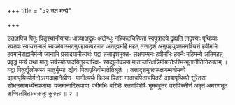 +++
title = "०२ उत मन्ये"

+++

उतअपिच पितुः पितृस्थानीयायाः धात्र्याअद्रुहः अद्रोग्धुः नहिकदचित्पिता स्वपुत्रादये द्रुह्यति तादृश्याः पृथिव्याः स्वतवः स्वायत्तम्बलं स्वयमेवास्मदनुग्रहायत्वरमाणं अतएवमहि महत् तत्तादृशं अनुग्रहयुक्तमनश्चित्तं हवीमभिः हवमानैराह्वानैर्मन्ये जानामि प्रसादयामीत्यर्थः यद्वा तत्तादृशमुक्त- लक्षणम्मनः हवीमभिः हवनैः महिमन्ये अतिमहत् प्रवृद्धं मन्ये तथा मातुः सर्वस्योत्पादयितुरन्तरिक्ष- स्यद्युलोकस्य मातान्तरिक्षन्निर्मीयन्तेऽस्मिन्भूतानीतिनिरुक्तम् । यद्वा पितुर्द्युलोकस्य मातुर्भूम्याः द्यौर्वः पितापृथिवीमातेतिश्रुतेः । तत्तादृशमुक्तलक्षणम्मनोमन्ये द्यावापृथिव्योर्मनोऽस्मदाह्वानैःप्रीण- यामीत्यर्थः किञ्च पितरा माताचपिताचपितरौ द्यावापृथिव्यौ सुरेतसा शोभनसामर्थ्येनप्रजायाः यजमानादिरूपायाः वरीमभिः वरिष्ठैः रक्षणविशेषैः भूमबहुतरं उरुविस्तीर्णं अमृतं अमरणभूतं अम्भिलषितञ्चक्रतुः कुरुतः ॥ २ ॥